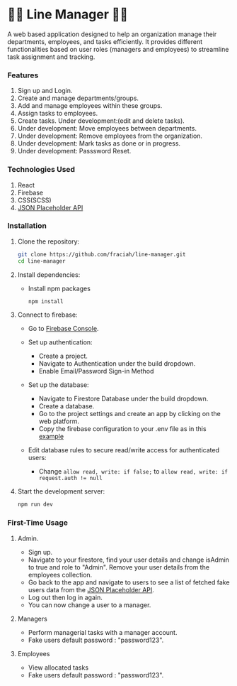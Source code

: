 # 👩‍💼 Line Manager 👨‍💼

A web based application designed to help an organization manage their departments, employees, and tasks efficiently. It provides different functionalities based on user roles (managers and employees) to streamline task assignment and tracking.

### Features
1. Sign up and Login.
2. Create and manage departments/groups.
3. Add and manage employees within these groups.
4. Assign tasks to employees.
5. Create tasks. Under development:(edit and delete tasks).
6. Under development: Move employees between departments.
7. Under development: Remove employees from the organization.
8. Under development: Mark tasks as done or in progress.
9. Under development: Passsword Reset.

### Technologies Used
1. React 
2. Firebase
3. CSS(SCSS)
4. [JSON Placeholder API](https://jsonplaceholder.typicode.com/)

### Installation
1. Clone the repository:
    ```sh
    git clone https://github.com/fraciah/line-manager.git
    cd line-manager

2. Install dependencies:
    - Install npm packages
        ```sh
        npm install

3. Connect to firebase:
    - Go to [Firebase Console](https://firebase.google.com/).
    - Set up authentication:
        - Create a project.
        - Navigate to Authentication under the build dropdown.
        - Enable Email/Password Sign-in Method

    - Set up the database:
        - Navigate to Firestore Database under the build dropdown.
        - Create a database.
        - Go to the project settings and create an app by clicking on the web platform.
        - Copy the firebase configuration to your .env file as in this [example](https://github.com/fraciah/line-manager/blob/main/env.example)

    - Edit database rules to secure read/write access for authenticated users:
        - Change `allow read, write: if false;` to `allow read, write: if request.auth != null`

4. Start the development server:
    ```sh
    npm run dev

### First-Time Usage
1. Admin.
    - Sign up.
    - Navigate to your firestore, find your user details and change isAdmin to true and role to "Admin". Remove your user details from the employees collection.
    - Go back to the app and navigate to users to see a list of fetched fake users data from the [JSON Placeholder API](https://jsonplaceholder.typicode.com/). 
    - Log out then log in again.
    - You can now change a user to a manager. 

2. Managers
    - Perform managerial tasks with a manager account.
    - Fake users default password : "password123".

3. Employees
    - View allocated tasks
    - Fake users default password : "password123".
